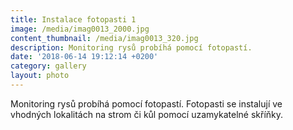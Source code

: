 ```yaml
---
title: Instalace fotopasti 1
image: /media/imag0013_2000.jpg
content_thumbnail: /media/imag0013_320.jpg
description: Monitoring rysů probíhá pomocí fotopastí.
date: '2018-06-14 19:12:14 +0200'
category: gallery
layout: photo
---
```

Monitoring rysů probíhá pomocí fotopastí. Fotopasti se instalují ve vhodných lokalitách na strom či kůl pomocí uzamykatelné skříňky.
